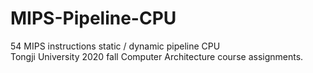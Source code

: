 # MIPS-Pipeline-CPU
54 MIPS instructions static / dynamic pipeline CPU  
Tongji University 2020 fall Computer Architecture course assignments.
